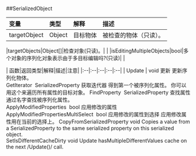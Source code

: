 ##SerializedObject


|变量|类型|解释|描述|
|:--|:--|:--|:--|
|targetObject|Object|目标物体|被检查的物体（只读）。|
|targetObjects|Object[]|检查对象(只读)。| |
|isEditingMultipleObjects|bool|多个对象的序列化对象表示由于多目标编辑吗?(只读)| |


|函数|返回类型|解释|描述|注意|
|:--|:--|:--|:--|:--|
|Update |	void	更新	更新序列化物体。	GetIterator 	SerializedProperty	获取迭代器	得到第一个被序列化属性。	你可以用这个来遍历所有属性的目标对象。FindProperty 	SerializedProperty	查找属性	通过名字查找被序列化属性。	ApplyModifiedProperties 	bool	应用修改的属性		ApplyModifiedPropertiesMultiSelect 	bool	应用修改的属性到选择	应用修改属性用在当前的选择上。	CopyFromSerializedProperty	void	Copies a value from a SerializedProperty to the same serialized property on this serialized object.		SetIsDifferentCacheDirty	void	Update hasMultipleDifferentValues cache on the next /Update()/ call.		